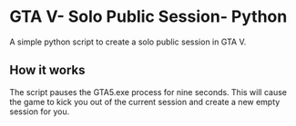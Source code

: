 # GTA V- Solo Public Session- Python

A simple python script to create a solo public session in GTA V.

## How it works

The script pauses the GTA5.exe process for nine seconds. This will cause the game to kick you out of the current session and create a new empty session for you.
